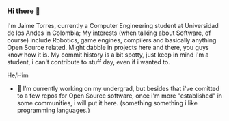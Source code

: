 ### Hi there 👋

I'm Jaime Torres, currently a Computer Engineering student at Universidad de los Andes in Colombia; My interests (when talking about Software, of course) include Robotics, game engines, compilers and basically anything Open Source related. Might dabble in projects here and there, you guys know how it is. My commit history is a bit spotty, just keep in mind i'm a student, i can't contribute to stuff day, even if i wanted to.

He/Him

- 🔭 I’m currently working on my undergrad, but besides that i've comitted to a few repos for Open Source software, once i'm more "established" in some communities, i will put it here. (something something i like programming languages.)

<!--
**XaurDesu/XaurDesu** is a ✨ _special_ ✨ repository because its `README.md` (this file) appears on your GitHub profile.

Here are some ideas to get you started:

- 🔭 I’m currently working on ...
- 🌱 I’m currently learning ...
- 👯 I’m looking to collaborate on ...
- 🤔 I’m looking for help with ...
- 💬 Ask me about ...
- 📫 How to reach me: ...
- 😄 Pronouns: ...
- ⚡ Fun fact: ...
-->
